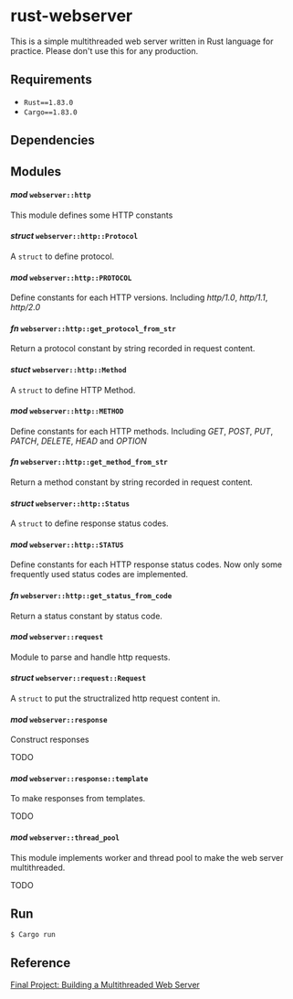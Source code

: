 # rust-webserver

This is a simple multithreaded web server written in Rust language for practice.
Please don't use this for any production.

## Requirements

- `Rust==1.83.0`
- `Cargo==1.83.0`

## Dependencies

## Modules
#### *mod* `webserver::http`

This module defines some HTTP constants

#### *struct* `webserver::http::Protocol` 

A `struct` to define protocol.

#### *mod* `webserver::http::PROTOCOL`

Define constants for each HTTP versions. Including *http/1.0*, *http/1.1*, *http/2.0*

#### *fn* `webserver::http::get_protocol_from_str`

Return a protocol constant by string recorded in request content.

#### *stuct* `webserver::http::Method`

A `struct` to define HTTP Method.

#### *mod* `webserver::http::METHOD`

Define constants for each HTTP methods. Including *GET*, *POST*, *PUT*, *PATCH*, *DELETE*, *HEAD* and *OPTION*

#### *fn* `webserver::http::get_method_from_str`

Return a method constant by string recorded in request content.

#### *struct* `webserver::http::Status`

A `struct` to define response status codes.

#### *mod* `webserver::http::STATUS`

Define constants for each HTTP response status codes. Now only some frequently used status codes are implemented.

#### *fn* `webserver::http::get_status_from_code`

Return a status constant by status code.

#### *mod* `webserver::request`

Module to parse and handle http requests.

#### *struct* `webserver::request::Request`

A `struct` to put the structralized http request content in.

#### *mod* `webserver::response`

Construct responses

TODO

#### *mod* `webserver::response::template`

To make responses from templates.

TODO 

#### *mod* `webserver::thread_pool`

This module implements worker and thread pool to make the web server multithreaded.

TODO 

## Run

```
$ Cargo run
```

## Reference
[Final Project: Building a Multithreaded Web Server](https://doc.rust-lang.org/book/ch20-00-final-project-a-web-server.html)
